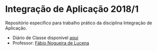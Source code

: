 # Integração de Aplicação 2018/1

Repositório específico para trabalho prático da disciplina Integração de Aplicação.
* Diário de Classe disponivel [aqui](https://docs.google.com/document/d/1q5DErvHSkrLp0zYGXm-Xz3NmR6Lm1zDK1gcSm3H-1Os/edit)
* Professor: [Fábio Nogueira de Lucena](https://github.com/kyriosdata)
